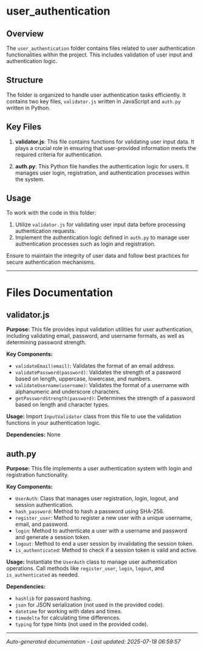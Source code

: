 # user_authentication

## Overview
The `user_authentication` folder contains files related to user authentication functionalities within the project. This includes validation of user input and authentication logic.

## Structure
The folder is organized to handle user authentication tasks efficiently. It contains two key files, `validator.js` written in JavaScript and `auth.py` written in Python.

## Key Files
1. **validator.js**: This file contains functions for validating user input data. It plays a crucial role in ensuring that user-provided information meets the required criteria for authentication.
   
2. **auth.py**: This Python file handles the authentication logic for users. It manages user login, registration, and authentication processes within the system.

## Usage
To work with the code in this folder:
1. Utilize `validator.js` for validating user input data before processing authentication requests.
2. Implement the authentication logic defined in `auth.py` to manage user authentication processes such as login and registration.

Ensure to maintain the integrity of user data and follow best practices for secure authentication mechanisms.

---

# Files Documentation

## validator.js

**Purpose:** This file provides input validation utilities for user authentication, including validating email, password, and username formats, as well as determining password strength.

**Key Components:**
- `validateEmail(email)`: Validates the format of an email address.
- `validatePassword(password)`: Validates the strength of a password based on length, uppercase, lowercase, and numbers.
- `validateUsername(username)`: Validates the format of a username with alphanumeric and underscore characters.
- `getPasswordStrength(password)`: Determines the strength of a password based on length and character types.

**Usage:** Import `InputValidator` class from this file to use the validation functions in your authentication logic.

**Dependencies:** None

## auth.py

**Purpose:** This file implements a user authentication system with login and registration functionality.

**Key Components:**
- `UserAuth`: Class that manages user registration, login, logout, and session authentication.
- `hash_password`: Method to hash a password using SHA-256.
- `register_user`: Method to register a new user with a unique username, email, and password.
- `login`: Method to authenticate a user with a username and password and generate a session token.
- `logout`: Method to end a user session by invalidating the session token.
- `is_authenticated`: Method to check if a session token is valid and active.

**Usage:** Instantiate the `UserAuth` class to manage user authentication operations. Call methods like `register_user`, `login`, `logout`, and `is_authenticated` as needed.

**Dependencies:** 
- `hashlib` for password hashing.
- `json` for JSON serialization (not used in the provided code).
- `datetime` for working with dates and times.
- `timedelta` for calculating time differences.
- `typing` for type hints (not used in the provided code).

---
*Auto-generated documentation - Last updated: 2025-07-18 06:59:57*
